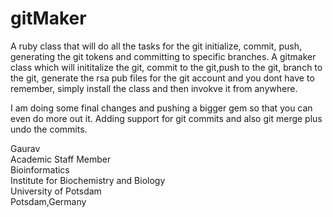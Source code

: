 # gitMaker
A ruby class that will do all the tasks for the git initialize, commit, push, generating the git tokens and committing to specific branches. A gitmaker class which will inititalize the git, commit to the git,push to the git, branch to the git, generate the rsa pub files for the git account and you  dont have to remember, simply install the class and then invokve it from anywhere.

I am doing some final changes and pushing a bigger gem so that you can even do more out it. Adding support for git commits and also git merge plus undo the commits. 

Gaurav  \
Academic Staff Member \
Bioinformatics \
Institute for Biochemistry and Biology \
University of Potsdam \
Potsdam,Germany 
